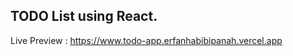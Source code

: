 TODO List using React.
----------------------------------------------------------
Live Preview : https://www.todo-app.erfanhabibipanah.vercel.app
